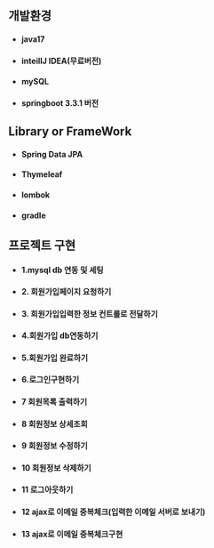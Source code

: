 ## 개발환경
- #### java17
- #### inteillJ IDEA(무료버전)
- #### mySQL
- #### springboot 3.3.1 버전

## Library or FrameWork
- #### Spring Data JPA
- #### Thymeleaf
- #### lombok
- #### gradle

## 프로젝트 구현
- #### 1.mysql db 연동 및 세팅
- #### 2. 회원가입페이지 요청하기 
- #### 3. 회원가입입력한 정보 컨트롤로 전달하기
- #### 4.회원가입 db연동하기
- #### 5.회원가입 완료하기
- #### 6.로그인구현하기
- #### 7 회원목록 출력하기
- #### 8 회원정보 상세조회
- #### 9 회원정보 수정하기
- #### 10 회원정보 삭제하기
- #### 11 로그아웃하기
- #### 12 ajax로 이메일 중복체크(입력한 이메일 서버로 보내기)
- #### 13 ajax로 이메일 중복체크구현
  

